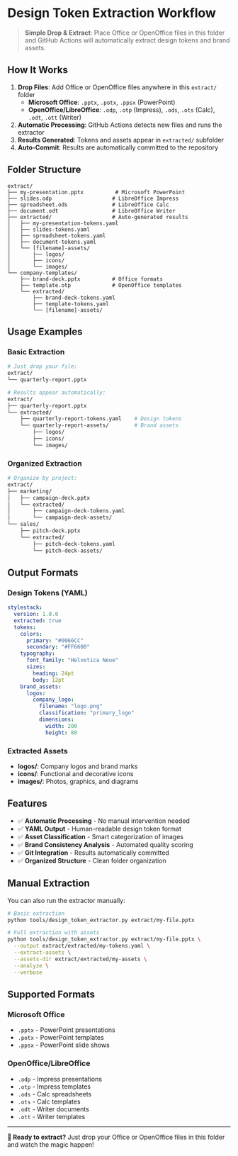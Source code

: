 # Design Token Extraction Workflow

> **Simple Drop & Extract**: Place Office or OpenOffice files in this folder and GitHub Actions will automatically extract design tokens and brand assets.

## How It Works

1. **Drop Files**: Add Office or OpenOffice files anywhere in this `extract/` folder
   - **Microsoft Office**: `.pptx`, `.potx`, `.ppsx` (PowerPoint)
   - **OpenOffice/LibreOffice**: `.odp`, `.otp` (Impress), `.ods`, `.ots` (Calc), `.odt`, `.ott` (Writer)
2. **Automatic Processing**: GitHub Actions detects new files and runs the extractor
3. **Results Generated**: Tokens and assets appear in `extracted/` subfolder
4. **Auto-Commit**: Results are automatically committed to the repository

## Folder Structure

```
extract/
├── my-presentation.pptx          # Microsoft PowerPoint
├── slides.odp                   # LibreOffice Impress
├── spreadsheet.ods              # LibreOffice Calc  
├── document.odt                 # LibreOffice Writer
├── extracted/                   # Auto-generated results
│   ├── my-presentation-tokens.yaml
│   ├── slides-tokens.yaml
│   ├── spreadsheet-tokens.yaml
│   ├── document-tokens.yaml
│   └── [filename]-assets/
│       ├── logos/
│       ├── icons/
│       └── images/
└── company-templates/
    ├── brand-deck.pptx          # Office formats
    ├── template.otp             # OpenOffice templates
    └── extracted/
        ├── brand-deck-tokens.yaml
        ├── template-tokens.yaml
        └── [filename]-assets/
```

## Usage Examples

### Basic Extraction
```bash
# Just drop your file:
extract/
└── quarterly-report.pptx

# Results appear automatically:
extract/
├── quarterly-report.pptx
└── extracted/
    ├── quarterly-report-tokens.yaml    # Design tokens
    └── quarterly-report-assets/        # Brand assets
        ├── logos/
        ├── icons/
        └── images/
```

### Organized Extraction
```bash
# Organize by project:
extract/
├── marketing/
│   ├── campaign-deck.pptx
│   └── extracted/
│       ├── campaign-deck-tokens.yaml
│       └── campaign-deck-assets/
└── sales/
    ├── pitch-deck.pptx
    └── extracted/
        ├── pitch-deck-tokens.yaml
        └── pitch-deck-assets/
```

## Output Formats

### Design Tokens (YAML)
```yaml
stylestack:
  version: 1.0.0
  extracted: true
  tokens:
    colors:
      primary: "#0066CC"
      secondary: "#FF6600"
    typography:
      font_family: "Helvetica Neue"
      sizes:
        heading: 24pt
        body: 12pt
    brand_assets:
      logos:
        company_logo:
          filename: "logo.png"
          classification: "primary_logo"
          dimensions:
            width: 200
            height: 80
```

### Extracted Assets
- **logos/**: Company logos and brand marks
- **icons/**: Functional and decorative icons
- **images/**: Photos, graphics, and diagrams

## Features

- ✅ **Automatic Processing** - No manual intervention needed
- ✅ **YAML Output** - Human-readable design token format
- ✅ **Asset Classification** - Smart categorization of images
- ✅ **Brand Consistency Analysis** - Automated quality scoring
- ✅ **Git Integration** - Results automatically committed
- ✅ **Organized Structure** - Clean folder organization

## Manual Extraction

You can also run the extractor manually:

```bash
# Basic extraction
python tools/design_token_extractor.py extract/my-file.pptx

# Full extraction with assets
python tools/design_token_extractor.py extract/my-file.pptx \
  --output extract/extracted/my-tokens.yaml \
  --extract-assets \
  --assets-dir extract/extracted/my-assets \
  --analyze \
  --verbose
```

## Supported Formats

### Microsoft Office
- `.pptx` - PowerPoint presentations
- `.potx` - PowerPoint templates  
- `.ppsx` - PowerPoint slide shows

### OpenOffice/LibreOffice  
- `.odp` - Impress presentations
- `.otp` - Impress templates
- `.ods` - Calc spreadsheets
- `.ots` - Calc templates
- `.odt` - Writer documents
- `.ott` - Writer templates

---

**🚀 Ready to extract?** Just drop your Office or OpenOffice files in this folder and watch the magic happen!